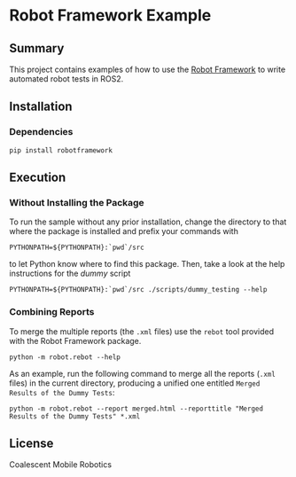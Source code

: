 # Robot Framework Example
## Summary
This project contains examples of how to use the [Robot Framework] to write automated robot tests in ROS2.

## Installation
### Dependencies
```shell
pip install robotframework
```

## Execution
### Without Installing the Package
To run the sample without any prior installation, change the directory to that where the package is installed
and prefix your commands with
```shell
PYTHONPATH=${PYTHONPATH}:`pwd`/src
```
to let Python know where to find this package. Then, take a look at the help instructions for the _dummy_ script
```shell
PYTHONPATH=${PYTHONPATH}:`pwd`/src ./scripts/dummy_testing --help
```

### Combining Reports
To merge the multiple reports (the `.xml` files) use the `rebot` tool provided with the Robot Framework package.
```shell
python -m robot.rebot --help
```

As an example, run the following command to merge all the reports (`.xml` files) in the current directory, producing
a unified one entitled `Merged Results of the Dummy Tests`:
```shell
python -m robot.rebot --report merged.html --reporttitle "Merged Results of the Dummy Tests" *.xml
```

## License
Coalescent Mobile Robotics

   [Robot Framework]: <https://robotframework.org/>
